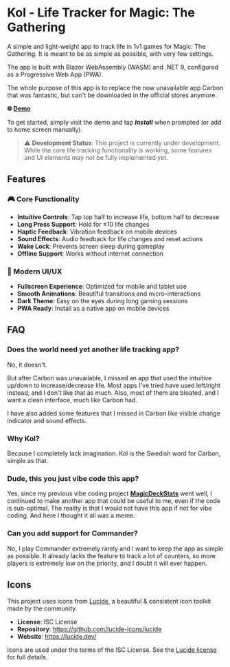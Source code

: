 # Kol - Life Tracker for Magic: The Gathering

A simple and light-weight app to track life in 1v1 games for Magic: The Gathering. It is meant to be as simple as possible, with very few settings.

The app is built with Blazor WebAssembly (WASM) and .NET 9, configured as a Progressive Web App (PWA).

The whole purpose of this app is to replace the now unavailable app Carbon that was fantastic, but can't be downloaded in the official stores anymore.

**🌐 [Demo](https://rickardni.github.io/Kol/)**

To get started, simply visit the demo and tap **_Install_** when prompted (or add to home screen manually).

> ⚠️ **Development Status**: This project is currently under development. While the core life tracking functionality is working, some features and UI elements may not be fully implemented yet.

## Features

### 🎮 Core Functionality
- **Intuitive Controls**: Tap top half to increase life, bottom half to decrease
- **Long Press Support**: Hold for ±10 life changes
- **Haptic Feedback**: Vibration feedback on mobile devices
- **Sound Effects**: Audio feedback for life changes and reset actions
- **Wake Lock**: Prevents screen sleep during gameplay
- **Offline Support**: Works without internet connection

### 🎨 Modern UI/UX
- **Fullscreen Experience**: Optimized for mobile and tablet use
- **Smooth Animations**: Beautiful transitions and micro-interactions
- **Dark Theme**: Easy on the eyes during long gaming sessions
- **PWA Ready**: Install as a native app on mobile devices

## FAQ

### **Does the world need yet another life tracking app?**
No, it doesn't.

But after Carbon was unavailable, I missed an app that used the intuitive up/down to increase/decrease life. Most apps I've tried have used left/right instead, and I don't like that as much. Also, most of them are bloated, and I want a clean interface, much like Carbon had.

I have also added some features that I missed in Carbon like visible change indicator and sound effects.

### **Why Kol?**

Because I completely lack imagination. Kol is the Swedish word for Carbon, simple as that.

### **Dude, this you just vibe code this app?**
Yes, since my previous vibe coding project **[MagicDeckStats](https://rickardni.github.io/MagicDeckStats/)** went well, I continued to make another app that could be useful to me, even if the code is sub-optimal. The reality is that I would not have this app if not for vibe coding. And here I thought it all was a meme.

### **Can you add support for Commander?**
No, I play Commander extremely rarely and I want to keep the app as simple as possible. It already lacks the feature to track a lot of counters, so more players is extremely low on the priority, and I doubt it will ever happen.

## Icons

This project uses icons from [Lucide](https://lucide.dev/), a beautiful & consistent icon toolkit made by the community.

- **License**: ISC License
- **Repository**: https://github.com/lucide-icons/lucide
- **Website**: https://lucide.dev/

Icons are used under the terms of the ISC License. See the [Lucide license](https://github.com/lucide-icons/lucide/blob/main/LICENSE) for full details.